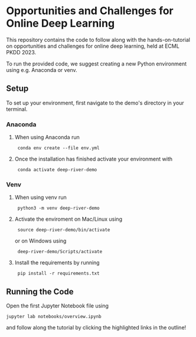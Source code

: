 # Opportunities and Challenges for Online Deep Learning

This repository contains the code to follow along with the hands-on-tutorial on opportunities and challenges for online deep learning, held at ECML PKDD 2023. 

To run the provided code, we suggest creating a new Python environment using e.g. Anaconda or venv. 

## Setup

To set up your environment, first navigate to the demo's directory in your terminal.

### Anaconda

1. When using Anaconda run
  
        conda env create --file env.yml

2. Once the installation has finished activate your environment with

        conda activate deep-river-demo

### Venv

1. When using venv run 

        python3 -m venv deep-river-demo

2. Activate the enviroment on Mac/Linux using 

        source deep-river-demo/bin/activate

    or on Windows using

        deep-river-demo/Scripts/activate

3. Install the requirements by running
    
        pip install -r requirements.txt

## Running the Code

Open the first Jupyter Notebook file using

    jupyter lab notebooks/overview.ipynb

and follow along the tutorial by clicking the highlighted links in the outline! 